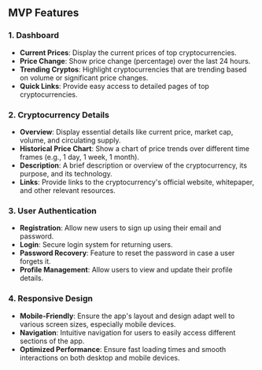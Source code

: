 ## MVP Features

### 1. Dashboard
- **Current Prices**: Display the current prices of top cryptocurrencies.
- **Price Change**: Show price change (percentage) over the last 24 hours.
- **Trending Cryptos**: Highlight cryptocurrencies that are trending based on volume or significant price changes.
- **Quick Links**: Provide easy access to detailed pages of top cryptocurrencies.

### 2. Cryptocurrency Details
- **Overview**: Display essential details like current price, market cap, volume, and circulating supply.
- **Historical Price Chart**: Show a chart of price trends over different time frames (e.g., 1 day, 1 week, 1 month).
- **Description**: A brief description or overview of the cryptocurrency, its purpose, and its technology.
- **Links**: Provide links to the cryptocurrency's official website, whitepaper, and other relevant resources.

### 3. User Authentication
- **Registration**: Allow new users to sign up using their email and password.
- **Login**: Secure login system for returning users.
- **Password Recovery**: Feature to reset the password in case a user forgets it.
- **Profile Management**: Allow users to view and update their profile details.

### 4. Responsive Design
- **Mobile-Friendly**: Ensure the app's layout and design adapt well to various screen sizes, especially mobile devices.
- **Navigation**: Intuitive navigation for users to easily access different sections of the app.
- **Optimized Performance**: Ensure fast loading times and smooth interactions on both desktop and mobile devices.
